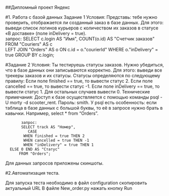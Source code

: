 ##Дипломный проект Яндекс

#1. Работа с базой данных
Задание 1
Условия:
Представь: тебе нужно проверить, отображается ли созданный заказ в базе данных.
Для этого: выведи список логинов курьеров с количеством их заказов в статусе «В доставке» (поле inDelivery = true).  
          запрос:
	SELECT c.login AS "Имя", COUNT(o.id) AS "Счетчик заказов"  
	FROM "Couriers" AS c  
	LEFT JOIN "Orders" AS o ON c.id = o."courierId" 
	WHERE o."inDelivery" = true 
	GROUP BY c.login;

#Задание 2
Условия:
Ты тестируешь статусы заказов. Нужно убедиться, что в базе данных они записываются корректно.
Для этого: выведи все трекеры заказов и их статусы. 
Статусы определяются по следующему правилу:
Если поле finished == true, то вывести статус 2.
Если поле canсelled == true, то вывести статус -1.
Если поле inDelivery == true, то вывести статус 1.
Для остальных случаев вывести 0.
Технические примечания:
Доступ к базе осуществляется с помощью команды psql -U morty -d scooter_rent. Пароль: smith.
У psql есть особенность: если таблица в базе данных с большой буквы, то её в запросе нужно брать в кавычки. Например, select * from “Orders”.

           запрос:
           SELECT track AS "Номер", 
              CASE 
	        WHEN finished = true THEN 2 
	        WHEN cancelled = true THEN -1 
	        WHEN "inDelivery" = true THEN 1 
	  ELSE 0 END AS "Статус" 
          FROM "Orders";
  Для данных запросов приложены скиншоты.

#2.Автоматизация теста.

Для запуска теста необходимо в файл configuration скопировить актуальный URL
В файле New_order.py нажать кнопку Run 
        
